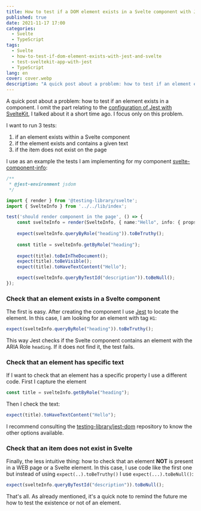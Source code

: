 ```yaml
---
title: How to test if a DOM element exists in a Svelte component with Jest
published: true
date: 2021-11-17 17:00
categories:
  - Svelte
  - TypeScript
tags:
  - Svelte
  - how-to-test-if-dom-element-exists-with-jest-and-svelte
  - test-sveltekit-app-with-jest
  - TypeScript
lang: en
cover: cover.webp
description: "A quick post about a problem: how to test if an element exists in a component. I omit the part relating to the configuration of Jest with SvelteKit, I talked about it a short time ago. I focus only on this problem."
---
```


A quick post about a problem: how to test if an element exists in a component. I omit the part relating to the [configuration of Jest with SvelteKit](https://blog.stranianelli.com/test-sveltekit-app-with-jest-english/), I talked about it a short time ago. I focus only on this problem.

I want to run 3 tests:

1. if an element exists within a Svelte component
2. if the element exists and contains a given text
3. if the item does not exist on the page

I use as an example the tests I am implementing for my component [svelte-component-info](https://github.com/el3um4s/svelte-component-info):

```ts
/**
 * @jest-environment jsdom
 */

import { render } from '@testing-library/svelte';
import { SvelteInfo } from '../../lib/index';

test('should render component in the page', () => {
    const svelteInfo = render(SvelteInfo, { name:"Hello", info: { props: [], actions: [] } });
    
    expect(svelteInfo.queryByRole("heading")).toBeTruthy();
    
    const title = svelteInfo.getByRole("heading");
    
    expect(title).toBeInTheDocument();
    expect(title).toBeVisible();
    expect(title).toHaveTextContent("Hello");

    expect(svelteInfo.queryByTestId("description")).toBeNull();
});
```

### Check that an element exists in a Svelte component

The first is easy. After creating the component I use [Jest](https://jestjs.io/) to locate the element. In this case, I am looking for an element with tag `H1`:

```ts
expect(svelteInfo.queryByRole("heading")).toBeTruthy();
```

This way Jest checks if the Svelte component contains an element with the ARIA Role `heading`. If it does not find it, the test fails.

### Check that an element has specific text

If I want to check that an element has a specific property I use a different code. First I capture the element

```ts
const title = svelteInfo.getByRole("heading");
```

Then I check the text:

```ts
expect(title).toHaveTextContent("Hello");
```

I recommend consulting the [testing-library/jest-dom](https://github.com/testing-library/jest-dom) repository to know the other options available.

### Check that an item does not exist in Svelte

Finally, the less intuitive thing: how to check that an element **NOT** is present in a WEB page or a Svelte element. In this case, I use code like the first one but instead of using `expect(..).toBeTruthy()` I use `expect(...).toBeNull()`:

```ts
expect(svelteInfo.queryByTestId("description")).toBeNull();
```

That's all. As already mentioned, it's a quick note to remind the future me how to test the existence or not of an element.

